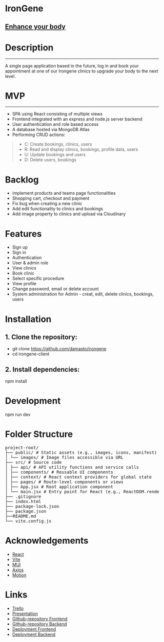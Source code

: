 # IronGene 
[Enhance your body](https://irongene.netlify.app/)
---

# Description
---
A single page application based in the future, log in and book your appointment at one of our Irongene clinics to upgrade your body to the next level.

# MVP
---
- SPA using React consisting of multiple views
- Frontend integrated with an express and node.js server backend
- User authentication and role based access
- A database hosted via MongoDB Atlas
- Performing CRUD actions:
>- C: Create bookings, clinics, users
>- R: Read and display clinics, bookings, profile data, users
>- U: Update bookings and users
>- D: Delete users, bookings 



# Backlog
- implement products and teams page functionalities
- Shopping cart, checkout and payment
- Fix bug when creating a new clinic
- Add edit functionality to clinics and bookings
- Add image property to clinics and upload via Cloudinary


# Features
- Sign up
- Sign in
- Authentication
- User & admin role
- View clinics
- Book clinic
- Select specific procedure
- View profile
- Change password, email or delete account
- System administration for Admin - creat, edit, delete clinics, bookings, users

# Installation

## 1. Clone the repository:
- git clone https://github.com/damasto/irongene
- cd irongene-client

## 2. Install dependencies:
npm install

# Development
npm run dev


# Folder Structure
<pre>
project-root/
├── public/ # Static assets (e.g., images, icons, manifest) 
│ └── images/ # Image files accessible via URL 
├── src/ # Source code
│ ├── api/ # API utility functions and service calls
│ ├── components/ # Reusable UI components
│ ├── context/ # React context providers for global state
│ ├── pages/ # Route-level components or views
│ ├── App.jsx # Root application component
│ └── main.jsx # Entry point for React (e.g., ReactDOM.render)
├── .gitignore
├── index.html
├── package-lock.json
├── package.json 
├──README.md
└── vite.config.js
</pre>


# Acknowledgements
- [React](https://react.dev/)
- [Vite](https://vite.dev/)
- [MUI](https://mui.com/)
- [Axios](https://axios-http.com/)
- [Motion](https://motion.dev/)


# Links

- [Trello](https://trello.com/b/8tdMbXSx/muggles-magic-market)
- [Presentation](https://docs.google.com/presentation/d/1d0hfJZPVnNRZYv-HnW_q43bWVexoFsWzaCw5zV3biEI/edit?usp=sharing)
- [Github-repository Frontend](https://github.com/damasto/irongene)
- [Github-repository Backend](https://github.com/angeleVG/magic-shop-backend)
- [Deployment Frontend](https://irongene.netlify.app/)
- [Deployment Backend](https://irongene-api.onrender.com)